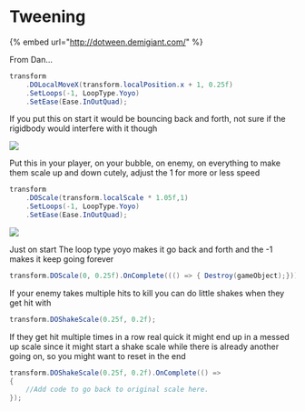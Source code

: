 # Tweening

{% embed url="http://dotween.demigiant.com/" %}

From Dan...

```csharp
transform
    .DOLocalMoveX(transform.localPosition.x + 1, 0.25f)
    .SetLoops(-1, LoopType.Yoyo)
    .SetEase(Ease.InOutQuad); 
```

If you put this on start it would be bouncing back and forth, not sure if the rigidbody would interfere with it though

![](https://cdn.discordapp.com/attachments/671943194832797726/683813552485826594/Bouncing.gif)

Put this in your player, on your bubble, on enemy, on everything to make them scale up and down cutely, adjust the 1 for more or less speed

```csharp
transform
    .DOScale(transform.localScale * 1.05f,1)
    .SetLoops(-1, LoopType.Yoyo)
    .SetEase(Ease.InOutQuad); 
```

![](https://cdn.discordapp.com/attachments/671943194832797726/683814094083850361/Scaling.gif)



Just on start The loop type yoyo makes it go back and forth and the -1 makes it keep going forever

```csharp
transform.DOScale(0, 0.25f).OnComplete((() => { Destroy(gameObject);}));
```

If your enemy takes multiple hits to kill you can do little shakes when they get hit with

```csharp
transform.DOShakeScale(0.25f, 0.2f);
```

If they get hit multiple times in a row real quick it might end up in a messed up scale since it might start a shake scale while there is already another going on, so you might want to reset in the end

```csharp
transform.DOShakeScale(0.25f, 0.2f).OnComplete(() =>
{
    //Add code to go back to original scale here.
});
```

